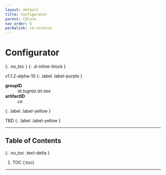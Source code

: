 ```yaml
---
layout: default
title: Configurator
parent: CECore
nav_order: 5
permalink: ce-core/ce
---
```


# Configurator
{: .no_toc }
{: .d-inline-block }

v1.1.2-alpha-10
{: .label .label-purple }

<dl style="width:400px;">
    <dt><strong>groupID</strong></dt>
    <dd><em>at.tugraz.ist.ase</em></dd>
    <dt><strong>artifactID</strong></dt>
    <dd><em>ce</em></dd>
</dl>{: .label .label-yellow }

TBD
{: .label .label-yellow }

<!-- Supports two modes: -->
<!-- 1. Compact mode -->
<!-- 2. Control mode -->

---

## Table of Contents
{: .no_toc .text-delta }

1. TOC
{:toc}

---

<!-- {% capture code %} -->
<!-- {% highlight java linenos %} -->
<!-- // create a configurator -->
<!-- Configurator configurator = new Configurator(kb, true, new FMSolutionTranslator()); -->

<!-- // initilize the configurator with KB or with not(KB) -->
<!-- configurator.initializeWithKB(); -->
<!-- // configurator.initializeWithNotKB(); -->

<!-- // identify solutions -->
<!-- configurator.find(43, 0); -->

<!-- // reset the configurator -->
<!-- configurator.reset(); -->

<!-- // print out the solutions -->
<!-- for (Solution s : configurator.getSolutions()) { -->
<!--     System.out.print(++counter + " " + s + " - "); -->
<!-- } -->

<!-- Sau khi reset, nếu thực hiện tìm lại thì sẽ lấy lại các solutions cũ. -->
<!-- {% endhighlight %} -->
<!-- {% endcapture %} -->
<!-- {% include fix_linenos.html code=code %} -->
<!-- {% assign code = nil %} -->

<!-- {: .highlight } -->
<!-- After resetting, -->

<!-- Example 1: Sử dụng vòng lặp tìm cho đến khi nào hết solutions thì dùng -->

<!-- Configurator configurator = new Configurator(kb, true, new FMSolutionTranslator()); -->
<!-- configurator.initializeWithKB(); -->

<!-- // Identify solutions -->
<!-- while (configurator.find(1, 0, null)) { -->
<!--     // Do something with the solution -->
<!--     } -->

<!-- configurator.reset(); -->
